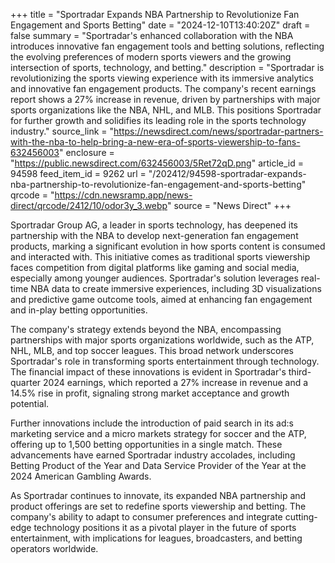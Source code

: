 +++
title = "Sportradar Expands NBA Partnership to Revolutionize Fan Engagement and Sports Betting"
date = "2024-12-10T13:40:20Z"
draft = false
summary = "Sportradar's enhanced collaboration with the NBA introduces innovative fan engagement tools and betting solutions, reflecting the evolving preferences of modern sports viewers and the growing intersection of sports, technology, and betting."
description = "Sportradar is revolutionizing the sports viewing experience with its immersive analytics and innovative fan engagement products. The company's recent earnings report shows a 27% increase in revenue, driven by partnerships with major sports organizations like the NBA, NHL, and MLB. This positions Sportradar for further growth and solidifies its leading role in the sports technology industry."
source_link = "https://newsdirect.com/news/sportradar-partners-with-the-nba-to-help-bring-a-new-era-of-sports-viewership-to-fans-632456003"
enclosure = "https://public.newsdirect.com/632456003/5Ret72qD.png"
article_id = 94598
feed_item_id = 9262
url = "/202412/94598-sportradar-expands-nba-partnership-to-revolutionize-fan-engagement-and-sports-betting"
qrcode = "https://cdn.newsramp.app/news-direct/qrcode/2412/10/odor3y_3.webp"
source = "News Direct"
+++

<p>Sportradar Group AG, a leader in sports technology, has deepened its partnership with the NBA to develop next-generation fan engagement products, marking a significant evolution in how sports content is consumed and interacted with. This initiative comes as traditional sports viewership faces competition from digital platforms like gaming and social media, especially among younger audiences. Sportradar's solution leverages real-time NBA data to create immersive experiences, including 3D visualizations and predictive game outcome tools, aimed at enhancing fan engagement and in-play betting opportunities.</p><p>The company's strategy extends beyond the NBA, encompassing partnerships with major sports organizations worldwide, such as the ATP, NHL, MLB, and top soccer leagues. This broad network underscores Sportradar's role in transforming sports entertainment through technology. The financial impact of these innovations is evident in Sportradar's third-quarter 2024 earnings, which reported a 27% increase in revenue and a 14.5% rise in profit, signaling strong market acceptance and growth potential.</p><p>Further innovations include the introduction of paid search in its ad:s marketing service and a micro markets strategy for soccer and the ATP, offering up to 1,500 betting opportunities in a single match. These advancements have earned Sportradar industry accolades, including Betting Product of the Year and Data Service Provider of the Year at the 2024 American Gambling Awards.</p><p>As Sportradar continues to innovate, its expanded NBA partnership and product offerings are set to redefine sports viewership and betting. The company's ability to adapt to consumer preferences and integrate cutting-edge technology positions it as a pivotal player in the future of sports entertainment, with implications for leagues, broadcasters, and betting operators worldwide.</p>